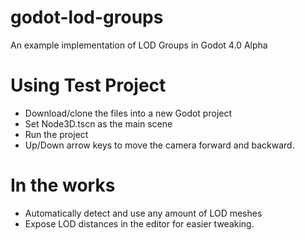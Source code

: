 # godot-lod-groups
An example implementation of LOD Groups in Godot 4.0 Alpha

# Using Test Project
- Download/clone the files into a new Godot project
- Set Node3D.tscn as the main scene
- Run the project
- Up/Down arrow keys to move the camera forward and backward.

# In the works
- Automatically detect and use any amount of LOD meshes
- Expose LOD distances in the editor for easier tweaking.
